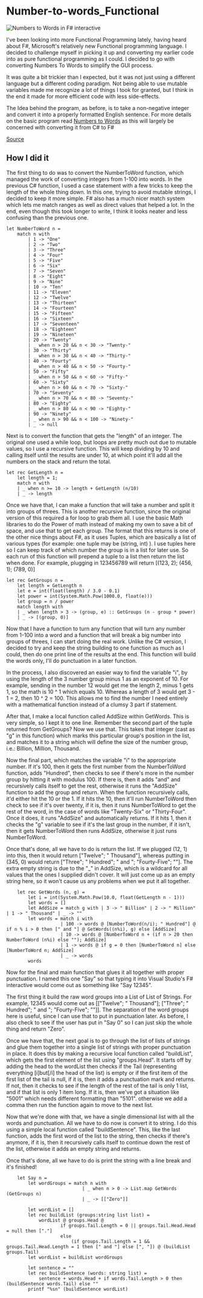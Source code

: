 Number-to-words_Functional
==========================

![Numbers to Words in F# interactive](http://iam.colum.edu/students/Scott.Hacker/blog/flatpress/fp-content/images/functionalnumberstowords.png)

I've been looking into more Functional Programming lately, having heard about F#, Microsoft's relatively new Functional programming language.  I decided to challenge myself in picking it up and converting my earlier code into as pure functional programming as I could.  I decided to go with converting Numbers To Words to simplify the GUI process.  

It was quite a bit trickier than I expected, but it was not just using a different language but a different coding paradigm.  Not being able to use mutable variables made me recognize a lot of things I took for granted, but I think in the end it made for more efficient code with less side-effects.

The Idea behind the program, as before, is to take a non-negative integer and convert it into a properly formatted English sentence.  For more details on the basic program read [Numbers to Words](https://github.com/ScottHacker/Number-to-words) as this will largely be concerned with converting it from C# to F#

[Source](https://github.com/ScottHacker/Number-to-words_Functional/blob/master/NumbersToWords.fs)

How I did it
-------------

The first thing to do was to convert the NumberToWord function, which managed the work of converting integers from 1-100 into words.  In the previous C# function, I used a case statement with a few tricks to keep the length of the whole thing down.  In this one, trying to avoid mutable strings, I decided to keep it more simple.  F# also has a much nicer match system which lets me match ranges as well as direct values that helped a lot.  In the end, even though this took longer to write, I think it looks neater and less confusing than the previous one.

    let NumberToWord n =
        match n with
            | 1 -> "One"
            | 2 -> "Two"
            | 3 -> "Three"
            | 4 -> "Four"
            | 5 -> "Five"
            | 6 -> "Six"
            | 7 -> "Seven"
            | 8 -> "Eight"
            | 9 -> "Nine"
            | 10 -> "Ten"
            | 11 -> "Eleven"
            | 12 -> "Twelve"
            | 13 -> "Thirteen"
            | 14 -> "Fourteen"
            | 15 -> "Fifteen"
            | 16 -> "Sixteen"
            | 17 -> "Seventeen"
            | 18 -> "Eighteen"
            | 19 -> "Nineteen"
            | 20 -> "Twenty"
            | _ when n > 20 && n < 30 -> "Twenty-"
            | 30 -> "Thirty"
            | _ when n > 30 && n < 40 -> "Thirty-"
            | 40 -> "Fourty"
            | _ when n > 40 && n < 50 -> "Fourty-"
            | 50 -> "Fifty"
            | _ when n > 50 && n < 60 -> "Fifty-"
            | 60 -> "Sixty"
            | _ when n > 60 && n < 70 -> "Sixty-"
            | 70 -> "Seventy"
            | _ when n > 70 && n < 80 -> "Seventy-"
            | 80 -> "Eighty"
            | _ when n > 80 && n < 90 -> "Eighty-"
            | 90 -> "Ninety"
            | _ when n > 90 && n < 100 -> "Ninety-"
            | _ -> null

Next is to convert the function that gets the "length" of an integer.  The original one used a while loop, but loops are pretty much out due to mutable values, so I use a recursive function.  This will keep dividing by 10 and calling itself until the results are under 10, at which point it'll add all the numbers on the stack and return the total.

    let rec GetLength n =
        let length = 1;
        match n with
        | _ when n >= 10 -> length + GetLength (n/10)
        | _ -> length

Once we have that, I can make a function that will take a number and split it into groups of threes.  This is another recursive function, since the original version of this required a for loop to grab them all.  I use the basic Math libraries to do the Power of math instead of making my own to save a bit of space, and use that to get each group.  The format that this returns is one of the other nice things about F#, as it uses Tuples, which are basically a list of various types (for example: one tuple may be (string, int) ).  I use tuples here so I can keep track of which number the group is in a list for later use. So each run of this function will prepend a tuple to a list then return the list when done.  For example, plugging in 123456789 will return [(123, 2); (456, 1); (789, 0)]

    let rec GetGroups n =
        let length = GetLength n
        let e = int(float(length) / 3.0 - 0.1)
        let power = int(System.Math.Pow(1000.0, float(e)))
        let group = n / power
        match length with
        | _ when length > 3 -> (group, e) :: GetGroups (n - group * power)
        | _ -> [(group, 0)]

Now that I have a function to turn any function that will turn any number from 1-100 into a word and a function that will break a big number into groups of threes, I can start doing the real work.  Unlike the C# version, I decided to try and keep the string building to one function as much as I could, then do one print line of the results at the end.  This function will build the words only, I'll do punctuation in a later function.  

In the process, I also discovered an easier way to find the variable "i", by using the length of the 3 number group minus 1 as an exponent of 10.  For example, sending in the number 12 would get me the length 2, minus 1 gets 1, so the math is 10 ^ 1 which equals 10.  Whereas a length of 3 would get 3 - 1 = 2, then 10 ^ 2 = 100.  This allows me to find the number I need entirely with a mathematical function instead of a clumsy 3 part if statement.

After that, I make a local function called AddSize within GetWords.  This is very simple, so I kept it to one line.  Remember the second part of the tuple returned from GetGroups?  Now we use that.  This takes that integer (cast as "g" in this function) which marks this particular group's position in the list, and matches it to a string which will define the size of the number group, i.e.: Billion, Million, Thousand.

Now the final part, which matches the variable "i" to the appropriate number.  If it's 100, then it gets the first number from the NumberToWord function, adds "Hundred", then checks to see if there's more in the number group by hitting it with modulus 100.  If there is, then it adds "and" and recursively calls itself to get the rest, otherwise it runs the "AddSize" function to add the group and return.  When the function recursively calls, it'd either hit the 10 or the 1.  If it hits the 10, then it'll run NumberToWord then check to see if it's over twenty, if it is, then it runs NumberToWord to get the rest of the word, in the case of words like "Twenty-Six" or "Thirty-Four".  Once it does, it runs "AddSize" and automatically returns.  If it hits 1, then it checks the "g" variable to see if it's the last group in the number, if it isn't, then it gets NumberToWord then runs AddSize, otherwise it just runs NumberToWord.

Once that's done, all we have to do is return the list.  If we plugged (12, 1) into this, then it would return ["Twelve"; " Thousand"], whereas putting in (345, 0) would return ["Three"; " Hundred"; " and "; "Fourty-Five"; ""].  The extra empty string is due to the "_" in AddSize, which is a wildcard for all values that the ones I supplied didn't cover.  It will just come up as an empty string here, so it won't cause us any problems when we put it all together.

        let rec GetWords (n, g) =
            let i = int(System.Math.Pow(10.0, float(GetLength n - 1)))
            let words = []
            let AddSize = match g with | 3 -> " Billion" | 2 -> " Million" | 1 -> " Thousand" | _ -> ""
            let words = match i with
                        | 100 -> words @ [NumberToWord(n/i); " Hundred"] @ if n % i > 0 then [" and "] @ GetWords((n%i), g) else [AddSize]
                        | 10 -> words @ [NumberToWord n + (if n > 20 then NumberToWord (n%i) else ""); AddSize]
                        | 1 -> words @ if g = 0 then [NumberToWord n] else [NumberToWord n; AddSize]
                        | _ -> words
            words

Now for the final and main function that glues it all together with proper punctuation.  I named this one "Say" so that typing it into Visual Studio's F# interactive would come out as something like "Say 12345".

The first thing it build the raw word groups into a List of List of Strings.  For example, 12345 would come out as [["Twelve"; " Thousand"]; ["Three"; " Hundred"; " and "; "Fourty-Five"; ""]].  The separation of the word groups here is useful, since I can use that to put in punctuation later.  As before, I also check to see if the user has put in "Say 0" so I can just skip the whole thing and return "Zero".

Once we have that, the next goal is to go through the list of lists of strings and glue them together into a single list of strings with proper punctuation in place.  It does this by making a recursive local function called "buildList", which gets the first element of the list using "groups.Head".  It starts off by adding the head to the wordList then checks if the Tail (representing everything [i]but[/i] the head of the list) is empty or if the first item of the first list of the tail is null, if it is, then it adds a punctuation mark and returns.  If not, then it checks to see if the length of the rest of the tail is only 1 list, and if that list is only 1 item long.  If it is, then we've got a situation like "5001" which needs different formatting than "5101". otherwise we add a comma then run the function again to move to the next list.

Now that we're done with that, we have a single dimensional list with all the words and punctuation.  All we have to do now is convert it to string.  I do this using a simple local function called "buildSentence".  This, like the last function, adds the first word of the list to the string, then checks if there's anymore, if it is, then it recursively calls itself to continue down the rest of the list, otherwise it adds an empty string and returns.

Once that's done, all we have to do is print the string with a line break and it's finished!

        let Say n =
            let wordGroups = match n with
                                | _ when n > 0 -> List.map GetWords (GetGroups n)
                                | _ -> [["Zero"]]
        
            let wordList = []
            let rec buildList (groups:string list list) =
                wordList @ groups.Head @ 
                        if groups.Tail.Length = 0 || groups.Tail.Head.Head = null then ["."] 
                        else 
                            (if groups.Tail.Length = 1 && groups.Tail.Head.Length = 1 then [" and "] else [", "]) @ (buildList groups.Tail)
            let wordList = buildList wordGroups
        
            let sentence = ""
            let rec buildSentence (words: string list) =
                sentence + words.Head + if words.Tail.Length > 0 then (buildSentence words.Tail) else ""
            printf "%sn" (buildSentence wordList)
